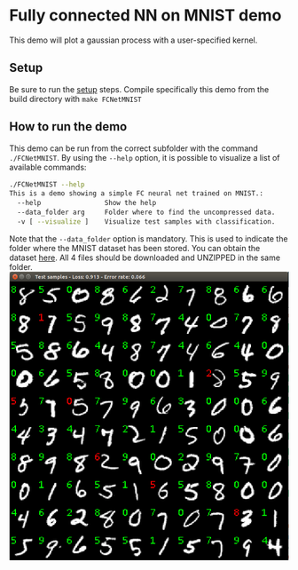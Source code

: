 # Fully connected NN on MNIST demo

This demo will plot a gaussian process with a user-specified kernel.

## Setup 

Be sure to run the [setup](https://github.com/phineasng/MLearn/tree/master/demos) steps.
Compile specifically this demo from the build directory with `make FCNetMNIST`

## How to run the demo

This demo can be run from the correct subfolder with the command
`./FCNetMNIST`. By using the `--help` option, it is possible to visualize a list of available commands:
```bash
./FCNetMNIST --help
This is a demo showing a simple FC neural net trained on MNIST.:
  --help                Show the help
  --data_folder arg     Folder where to find the uncompressed data.
  -v [ --visualize ]    Visualize test samples with classification.
```
Note that the `--data_folder` option is mandatory. This is used to indicate the folder where the 
MNIST dataset has been stored. You can obtain the dataset [here](http://yann.lecun.com/exdb/mnist/).
All 4 files should be downloaded and UNZIPPED in the same folder. 
![](https://github.com/phineasng/MLearn/blob/master/demos/demo_mnist/img/demo_mnist.png)
